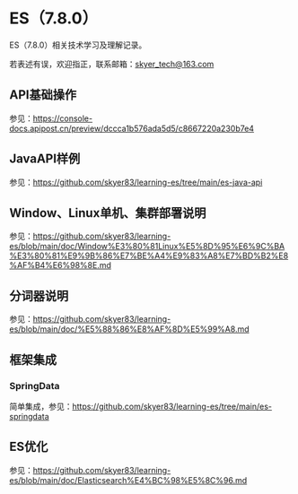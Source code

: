 # ES（7.8.0）
ES（7.8.0）相关技术学习及理解记录。

若表述有误，欢迎指正，联系邮箱：skyer_tech@163.com

## API基础操作

参见：https://console-docs.apipost.cn/preview/dccca1b576ada5d5/c8667220a230b7e4

## JavaAPI样例

参见：https://github.com/skyer83/learning-es/tree/main/es-java-api

## Window、Linux单机、集群部署说明

参见：https://github.com/skyer83/learning-es/blob/main/doc/Window%E3%80%81Linux%E5%8D%95%E6%9C%BA%E3%80%81%E9%9B%86%E7%BE%A4%E9%83%A8%E7%BD%B2%E8%AF%B4%E6%98%8E.md

## 分词器说明

参见：https://github.com/skyer83/learning-es/blob/main/doc/%E5%88%86%E8%AF%8D%E5%99%A8.md

## 框架集成

### SpringData

简单集成，参见：https://github.com/skyer83/learning-es/tree/main/es-springdata

## ES优化

参见：https://github.com/skyer83/learning-es/blob/main/doc/Elasticsearch%E4%BC%98%E5%8C%96.md
